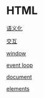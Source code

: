 # HTML

[语义化](https://github.com/stoneqq11/HTML-notes/blob/master/semantic.md)

[交互](https://github.com/stoneqq11/HTML-notes/blob/master/interaction.md)

[window]()

[event loop](https://github.com/stoneqq11/HTML-notes/blob/master/event%20loop.md)

[document]()

[elements](https://github.com/stoneqq11/HTML-notes/blob/master/elements.md)

